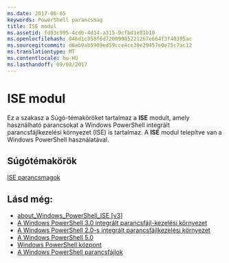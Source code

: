 ```yaml
---
ms.date: 2017-06-05
keywords: PowerShell parancsmag
title: ISE modul
ms.assetid: fd03c995-4cdb-4d14-a315-9cfbd1e81b10
ms.openlocfilehash: 846d1c858f6d72009985221267e664f3f40395ac
ms.sourcegitcommit: d6ab9ab5909ed59cce4ce30e29457e0e75c7ac12
ms.translationtype: MT
ms.contentlocale: hu-HU
ms.lasthandoff: 09/08/2017
---
```

# <a name="ise-module"></a>ISE modul
Ez a szakasz a Súgó-témaköröket tartalmaz a **ISE** modult, amely használható parancsokat a Windows PowerShell integrált parancsfájlkezelési környezet (ISE) is tartalmaz. A **ISE** modul telepítve van a Windows PowerShell használatával.

## <a name="help-topics"></a>Súgótémakörök
[ISE parancsmagok](http://go.microsoft.com/fwlink/?LinkID=254686)

## <a name="see-also"></a>Lásd még:
- [about_Windows_PowerShell_ISE [v3]](https://technet.microsoft.com/en-us/library/dfa54d47-60c6-4fff-8197-c747e8d411bb)
- [A Windows PowerShell 3.0 integrált parancsfájl-kezelési környezet](http://go.microsoft.com/fwlink/?LinkId=254681)
- [A Windows PowerShell 2.0-s integrált parancsfájlkezelési környezet](http://go.microsoft.com/fwlink/?LinkID=238569)
- [A Windows PowerShell 5.0](../../whats-new/What-s-New-in-Windows-PowerShell-50.md)
- [Windows PowerShell központ](https://technet.microsoft.com/en-us/library/4b75f1e4-f327-48f3-92ab-bf5435094d41)
- [A Windows PowerShell parancsfájlok](../../getting-started/fundamental/Scripting-with-Windows-PowerShell.md)


